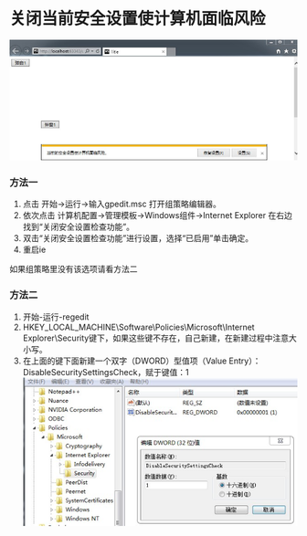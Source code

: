 #  关闭当前安全设置使计算机面临风险

![](./resources/aa.jpg)

### 方法一

1. 点击 开始→运行→输入gpedit.msc 打开组策略编辑器。
2. 依次点击 计算机配置→管理模板→Windows组件→Internet Explorer 在右边找到“关闭安全设置检查功能”。
3. 双击“关闭安全设置检查功能”进行设置，选择“已启用”单击确定。 
4. 重启ie

如果组策略里没有该选项请看方法二

### 方法二

1. 开始-运行-regedit
2. HKEY_LOCAL_MACHINE\Software\Policies\Microsoft\Internet Explorer\Security键下，如果这些键不存在，自己新建，在新建过程中注意大小写。
3. 在上面的键下面新建一个双字（DWORD）型值项（Value Entry）：DisableSecuritySettingsCheck，赋于键值：1
![](./resources/bb.jpg)
